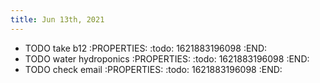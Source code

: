 ```yaml
---
title: Jun 13th, 2021
---
```


- TODO take b12
:PROPERTIES:
:todo: 1621883196098
:END:
- TODO water hydroponics
:PROPERTIES:
:todo: 1621883196098
:END:
- TODO check email
:PROPERTIES:
:todo: 1621883196098
:END:
